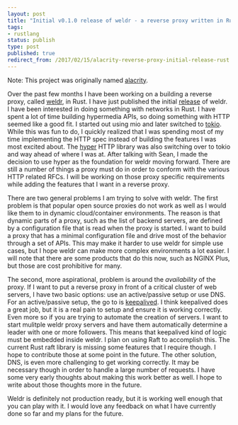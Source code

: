 ```yaml
---
layout: post
title: "Initial v0.1.0 release of weldr - a reverse proxy written in Rust"
tags:
- rustlang
status: publish
type: post
published: true
redirect_from: /2017/02/15/alacrity-reverse-proxy-initial-release-rust.html
---
```


Note: This project was originally named [alacrity](https://github.com/hjr3/alacrity/issues/69).

Over the past few months I have been working on a building a reverse proxy, called [weldr](https://github.com/hjr3/weldr), in Rust. I have just published the initial [release](https://github.com/hjr3/weldr/releases/tag/0.1.0) of weldr. I have been interested in doing something with networks in Rust. I have spent a lot of time building hypermedia APIs, so doing something with HTTP seemed like a good fit. I started out using mio and later switched to [tokio](https://github.com/tokio-rs/tokio). While this was fun to do, I quickly realized that I was spending most of my time implementing the HTTP spec instead of building the features I was most excited about. The [hyper](https://github.com/hyperium/hyper) HTTP library was also switching over to tokio and way ahead of where I was at. After talking with Sean, I made the decision to use hyper as the foundation for weldr moving forward. There are still a number of things a proxy must do in order to conform with the various HTTP related RFCs. I will be working on those proxy specific requirements while adding the features that I want in a reverse proxy.

There are two general problems I am trying to solve with weldr. The first problem is that popular open source proxies do not work as well as I would like them to in dynamic cloud/container environments. The reason is that dynamic parts of a proxy, such as the list of backend servers, are defined by a configuration file that is read when the proxy is started. I want to build a proxy that has a minimal configuration file and drive most of the behavior through a set of APIs. This may make it harder to use weldr for simple use cases, but I hope weldr can make more complex environments a lot easier. I will note that there are some products that do this now, such as NGINX Plus, but those are cost prohibitive for many.

The second, more aspirational, problem is around the _availability_ of the proxy. If I want to put a reverse proxy in front of a critical cluster of web servers, I have two basic options: use an active/passive setup or use DNS. For an active/passive setup, the go to is [keepalived](http://www.keepalived.org/). I think keepalived does a great job, but it is a real pain to setup and ensure it is working correctly. Even more so if you are trying to automate the creation of servers. I want to start mulitple weldr proxy servers and have them automatically determine a leader with one or more followers. This means that keepalived kind of logic must be embedded inside weldr. I plan on using Raft to accomplish this. The current Rust raft library is missing some features that I require though. I hope to contribute those at some point in the future. The other solution, DNS, is even more challenging to get working correctly. It may be necessary though in order to handle a large number of requests. I have some very early thoughts about making this work better as well. I hope to write about those thoughts more in the future.

Weldr is definitely not production ready, but it is working well enough that you can play with it. I would love any feedback on what I have currently done so far and my plans for the future.
